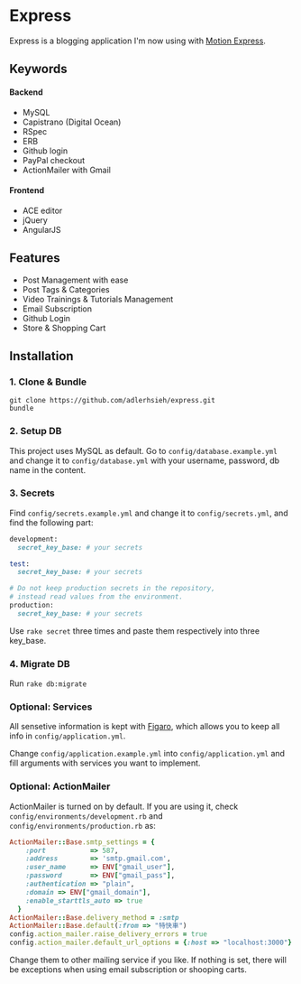 # Express

Express is a blogging application I'm now using with [Motion Express](http://motion-express.com/).

## Keywords

#### Backend

- MySQL
- Capistrano (Digital Ocean)
- RSpec
- ERB
- Github login
- PayPal checkout
- ActionMailer with Gmail

#### Frontend

- ACE editor
- jQuery
- AngularJS

## Features

- Post Management with ease
- Post Tags & Categories
- Video Trainings & Tutorials Management
- Email Subscription
- Github Login
- Store & Shopping Cart

## Installation

### 1. Clone & Bundle

```
git clone https://github.com/adlerhsieh/express.git
bundle
```

### 2. Setup DB

This project uses MySQL as default. Go to `config/database.example.yml` and change it to `config/database.yml` with your username, password, db name in the content.

### 3. Secrets

Find `config/secrets.example.yml` and change it to `config/secrets.yml`, and find the following part:

```ruby
development:
  secret_key_base: # your secrets

test:
  secret_key_base: # your secrets

# Do not keep production secrets in the repository,
# instead read values from the environment.
production:
  secret_key_base: # your secrets
```

Use `rake secret` three times and paste them respectively into three key_base.

### 4. Migrate DB

Run `rake db:migrate`

### Optional: Services

All sensetive information is kept with [Figaro](https://github.com/laserlemon/figaro), which allows you to keep all info in `config/application.yml`. 

Change `config/application.example.yml` into `config/application.yml` and fill arguments with services you want to implement.

### Optional: ActionMailer

ActionMailer is turned on by default. If you are using it, check `config/environments/development.rb` and `config/environments/production.rb` as:

```ruby
ActionMailer::Base.smtp_settings = {
    :port           => 587,
    :address        => 'smtp.gmail.com',
    :user_name      => ENV["gmail_user"],
    :password       => ENV["gmail_pass"],
    :authentication => "plain",
    :domain => ENV["gmail_domain"],
    :enable_starttls_auto => true
  }
ActionMailer::Base.delivery_method = :smtp
ActionMailer::Base.default(:from => "特快車")
config.action_mailer.raise_delivery_errors = true
config.action_mailer.default_url_options = {:host => "localhost:3000"}
```

Change them to other mailing service if you like. If nothing is set, there will be exceptions when using email subscription or shooping carts.



